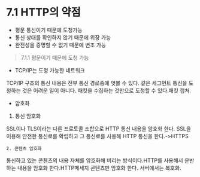 # 7.1 HTTP의 약점

* 평문 통신이기 때문에 도청가능
* 통신 상대를 확인하지 않기 때문에 위장 가능
* 완전성을 증명할 수 없기 때문에 변조 가능

> 7.1.1 평문이기 때문에 도청 가능

* TCP/IP는 도청 가능한 네트워크

TCP/IP 구조의 통신 내용은 전부 통신 경로중에 엿볼 수 있다. 같은 세그먼트 통신을 도청하는 것은 어려운 일이 아니다. 패킷을 수집하는 것만으로 도청할 수 있다.패킷 캡쳐.

* 암호화

1. 통신 암호화

SSL이나 TLS이라는 다른 프로토콜 조합으로 HTTP 통신 내용을 암호화 한다. SSL을 이용해 안전한 통신로를 확립하고 그 통신로를 사용해 HTTP 통신을 한다.-&gt;HTTPS

    2. 콘텐츠 암호화

통신하고 있는 콘첸츠의 내용 자체를 암호화해 버리는 방식이다.HTTP를 사용해서 운반하는 내용을 암호화 한다.HTTP메세지 콘텐츠만 암호화 한다. 서버에서는 복호화.



